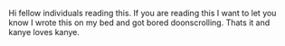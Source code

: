 Hi fellow individuals reading this. If you are reading this I want to let you know I wrote this on my bed and got bored doonscrolling. Thats it and kanye loves kanye.

